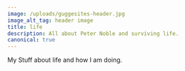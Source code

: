 ```yaml
---
image: /uploads/guggesites-header.jpg
image_alt_tag: header image
title: life
description: All about Peter Noble and surviving life.
canonical: true
---
```

 
My Stuff about life and how I am doing.
